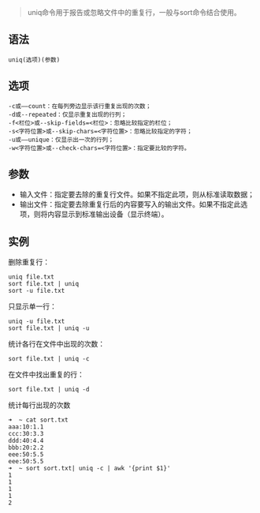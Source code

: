 > uniq命令用于报告或忽略文件中的重复行，一般与sort命令结合使用。

语法
---
    uniq(选项)(参数)
选项
---
    -c或——count：在每列旁边显示该行重复出现的次数；
    -d或--repeated：仅显示重复出现的行列；
    -f<栏位>或--skip-fields=<栏位>：忽略比较指定的栏位；
    -s<字符位置>或--skip-chars=<字符位置>：忽略比较指定的字符；
    -u或——unique：仅显示出一次的行列；
    -w<字符位置>或--check-chars=<字符位置>：指定要比较的字符。
参数
---
- 输入文件：指定要去除的重复行文件。如果不指定此项，则从标准读取数据；
- 输出文件：指定要去除重复行后的内容要写入的输出文件。如果不指定此选项，则将内容显示到标准输出设备（显示终端）。

实例
---
删除重复行：

    uniq file.txt
    sort file.txt | uniq
    sort -u file.txt
只显示单一行：

    uniq -u file.txt
    sort file.txt | uniq -u
统计各行在文件中出现的次数：

    sort file.txt | uniq -c
在文件中找出重复的行：

    sort file.txt | uniq -d
    
    
统计每行出现的次数

    ➜  ~ cat sort.txt 
    aaa:10:1.1
    ccc:30:3.3
    ddd:40:4.4
    bbb:20:2.2
    eee:50:5.5
    eee:50:5.5
    ➜  ~ sort sort.txt| uniq -c | awk '{print $1}'
    1
    1
    1
    1
    2